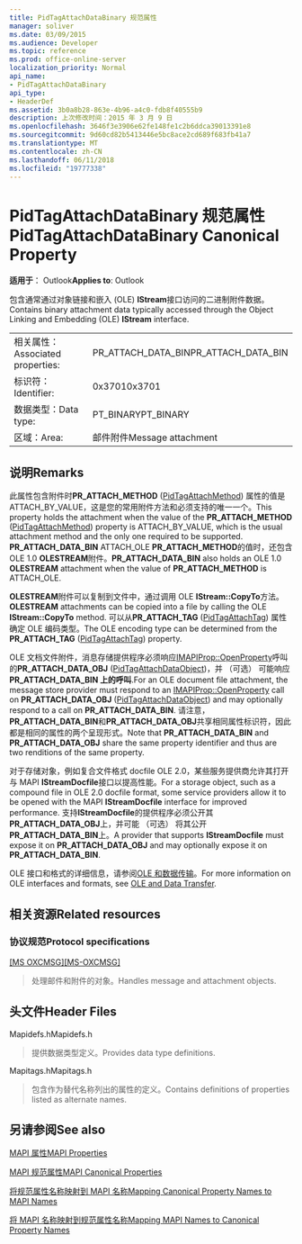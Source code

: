 ```yaml
---
title: PidTagAttachDataBinary 规范属性
manager: soliver
ms.date: 03/09/2015
ms.audience: Developer
ms.topic: reference
ms.prod: office-online-server
localization_priority: Normal
api_name:
- PidTagAttachDataBinary
api_type:
- HeaderDef
ms.assetid: 3b0a8b28-863e-4b96-a4c0-fdb8f40555b9
description: 上次修改时间：2015 年 3 月 9 日
ms.openlocfilehash: 3646f3e3906e62fe148fe1c2b6ddca39013391e8
ms.sourcegitcommit: 9d60cd82b5413446e5bc8ace2cd689f683fb41a7
ms.translationtype: MT
ms.contentlocale: zh-CN
ms.lasthandoff: 06/11/2018
ms.locfileid: "19777338"
---
```

# <a name="pidtagattachdatabinary-canonical-property"></a><span data-ttu-id="69af3-103">PidTagAttachDataBinary 规范属性</span><span class="sxs-lookup"><span data-stu-id="69af3-103">PidTagAttachDataBinary Canonical Property</span></span>

  
  
<span data-ttu-id="69af3-104">**适用于**： Outlook</span><span class="sxs-lookup"><span data-stu-id="69af3-104">**Applies to**: Outlook</span></span> 
  
<span data-ttu-id="69af3-105">包含通常通过对象链接和嵌入 (OLE) **IStream**接口访问的二进制附件数据。</span><span class="sxs-lookup"><span data-stu-id="69af3-105">Contains binary attachment data typically accessed through the Object Linking and Embedding (OLE) **IStream** interface.</span></span> 
  
|||
|:-----|:-----|
|<span data-ttu-id="69af3-106">相关属性：</span><span class="sxs-lookup"><span data-stu-id="69af3-106">Associated properties:</span></span>  <br/> |<span data-ttu-id="69af3-107">PR_ATTACH_DATA_BIN</span><span class="sxs-lookup"><span data-stu-id="69af3-107">PR_ATTACH_DATA_BIN</span></span>  <br/> |
|<span data-ttu-id="69af3-108">标识符：</span><span class="sxs-lookup"><span data-stu-id="69af3-108">Identifier:</span></span>  <br/> |<span data-ttu-id="69af3-109">0x3701</span><span class="sxs-lookup"><span data-stu-id="69af3-109">0x3701</span></span>  <br/> |
|<span data-ttu-id="69af3-110">数据类型：</span><span class="sxs-lookup"><span data-stu-id="69af3-110">Data type:</span></span>  <br/> |<span data-ttu-id="69af3-111">PT_BINARY</span><span class="sxs-lookup"><span data-stu-id="69af3-111">PT_BINARY</span></span>  <br/> |
|<span data-ttu-id="69af3-112">区域：</span><span class="sxs-lookup"><span data-stu-id="69af3-112">Area:</span></span>  <br/> |<span data-ttu-id="69af3-113">邮件附件</span><span class="sxs-lookup"><span data-stu-id="69af3-113">Message attachment</span></span>  <br/> |
   
## <a name="remarks"></a><span data-ttu-id="69af3-114">说明</span><span class="sxs-lookup"><span data-stu-id="69af3-114">Remarks</span></span>

<span data-ttu-id="69af3-115">此属性包含附件时**PR_ATTACH_METHOD** ([PidTagAttachMethod](pidtagattachmethod-canonical-property.md)) 属性的值是 ATTACH_BY_VALUE，这是您的常用附件方法和必须支持的唯一一个。</span><span class="sxs-lookup"><span data-stu-id="69af3-115">This property holds the attachment when the value of the **PR_ATTACH_METHOD** ([PidTagAttachMethod](pidtagattachmethod-canonical-property.md)) property is ATTACH_BY_VALUE, which is the usual attachment method and the only one required to be supported.</span></span> <span data-ttu-id="69af3-116">**PR_ATTACH_DATA_BIN** ATTACH_OLE **PR_ATTACH_METHOD**的值时，还包含 OLE 1.0 **OLESTREAM**附件。</span><span class="sxs-lookup"><span data-stu-id="69af3-116">**PR_ATTACH_DATA_BIN** also holds an OLE 1.0 **OLESTREAM** attachment when the value of **PR_ATTACH_METHOD** is ATTACH_OLE.</span></span> 
  
 <span data-ttu-id="69af3-117">**OLESTREAM**附件可以复制到文件中，通过调用 OLE **IStream::CopyTo**方法。</span><span class="sxs-lookup"><span data-stu-id="69af3-117">**OLESTREAM** attachments can be copied into a file by calling the OLE **IStream::CopyTo** method.</span></span> <span data-ttu-id="69af3-118">可以从**PR_ATTACH_TAG** ([PidTagAttachTag](pidtagattachtag-canonical-property.md)) 属性确定 OLE 编码类型。</span><span class="sxs-lookup"><span data-stu-id="69af3-118">The OLE encoding type can be determined from the **PR_ATTACH_TAG** ([PidTagAttachTag](pidtagattachtag-canonical-property.md)) property.</span></span> 
  
<span data-ttu-id="69af3-119">OLE 文档文件附件，消息存储提供程序必须响应[IMAPIProp::OpenProperty](imapiprop-openproperty.md)呼叫的**PR_ATTACH_DATA_OBJ** ([PidTagAttachDataObject](pidtagattachdataobject-canonical-property.md))，并 （可选） 可能响应**PR_ATTACH_DATA_BIN 上的呼叫**.</span><span class="sxs-lookup"><span data-stu-id="69af3-119">For an OLE document file attachment, the message store provider must respond to an [IMAPIProp::OpenProperty](imapiprop-openproperty.md) call on **PR_ATTACH_DATA_OBJ** ([PidTagAttachDataObject](pidtagattachdataobject-canonical-property.md)) and may optionally respond to a call on **PR_ATTACH_DATA_BIN**.</span></span> <span data-ttu-id="69af3-120">请注意， **PR_ATTACH_DATA_BIN**和**PR_ATTACH_DATA_OBJ**共享相同属性标识符，因此都是相同的属性的两个呈现形式。</span><span class="sxs-lookup"><span data-stu-id="69af3-120">Note that **PR_ATTACH_DATA_BIN** and **PR_ATTACH_DATA_OBJ** share the same property identifier and thus are two renditions of the same property.</span></span> 
  
<span data-ttu-id="69af3-121">对于存储对象，例如复合文件格式 docfile OLE 2.0，某些服务提供商允许其打开与 MAPI **IStreamDocfile**接口以提高性能。</span><span class="sxs-lookup"><span data-stu-id="69af3-121">For a storage object, such as a compound file in OLE 2.0 docfile format, some service providers allow it to be opened with the MAPI **IStreamDocfile** interface for improved performance.</span></span> <span data-ttu-id="69af3-122">支持**IStreamDocfile**的提供程序必须公开其**PR_ATTACH_DATA_OBJ**上，并可能 （可选） 将其公开**PR_ATTACH_DATA_BIN**上。</span><span class="sxs-lookup"><span data-stu-id="69af3-122">A provider that supports **IStreamDocfile** must expose it on **PR_ATTACH_DATA_OBJ** and may optionally expose it on **PR_ATTACH_DATA_BIN**.</span></span> 
  
<span data-ttu-id="69af3-123">OLE 接口和格式的详细信息，请参阅[OLE 和数据传输](http://msdn.microsoft.com/library/d4a57956-37ba-44ca-8efc-bf617ad5e77b.aspx)。</span><span class="sxs-lookup"><span data-stu-id="69af3-123">For more information on OLE interfaces and formats, see [OLE and Data Transfer](http://msdn.microsoft.com/library/d4a57956-37ba-44ca-8efc-bf617ad5e77b.aspx).</span></span> 
  
## <a name="related-resources"></a><span data-ttu-id="69af3-124">相关资源</span><span class="sxs-lookup"><span data-stu-id="69af3-124">Related resources</span></span>

### <a name="protocol-specifications"></a><span data-ttu-id="69af3-125">协议规范</span><span class="sxs-lookup"><span data-stu-id="69af3-125">Protocol specifications</span></span>

<span data-ttu-id="69af3-126">[[MS OXCMSG]](http://msdn.microsoft.com/library/7fd7ec40-deec-4c06-9493-1bc06b349682%28Office.15%29.aspx)</span><span class="sxs-lookup"><span data-stu-id="69af3-126">[[MS-OXCMSG]](http://msdn.microsoft.com/library/7fd7ec40-deec-4c06-9493-1bc06b349682%28Office.15%29.aspx)</span></span>
  
> <span data-ttu-id="69af3-127">处理邮件和附件的对象。</span><span class="sxs-lookup"><span data-stu-id="69af3-127">Handles message and attachment objects.</span></span>
    
## <a name="header-files"></a><span data-ttu-id="69af3-128">头文件</span><span class="sxs-lookup"><span data-stu-id="69af3-128">Header Files</span></span>

<span data-ttu-id="69af3-129">Mapidefs.h</span><span class="sxs-lookup"><span data-stu-id="69af3-129">Mapidefs.h</span></span>
  
> <span data-ttu-id="69af3-130">提供数据类型定义。</span><span class="sxs-lookup"><span data-stu-id="69af3-130">Provides data type definitions.</span></span>
    
<span data-ttu-id="69af3-131">Mapitags.h</span><span class="sxs-lookup"><span data-stu-id="69af3-131">Mapitags.h</span></span>
  
> <span data-ttu-id="69af3-132">包含作为替代名称列出的属性的定义。</span><span class="sxs-lookup"><span data-stu-id="69af3-132">Contains definitions of properties listed as alternate names.</span></span>
    
## <a name="see-also"></a><span data-ttu-id="69af3-133">另请参阅</span><span class="sxs-lookup"><span data-stu-id="69af3-133">See also</span></span>



[<span data-ttu-id="69af3-134">MAPI 属性</span><span class="sxs-lookup"><span data-stu-id="69af3-134">MAPI Properties</span></span>](mapi-properties.md)
  
[<span data-ttu-id="69af3-135">MAPI 规范属性</span><span class="sxs-lookup"><span data-stu-id="69af3-135">MAPI Canonical Properties</span></span>](mapi-canonical-properties.md)
  
[<span data-ttu-id="69af3-136">将规范属性名称映射到 MAPI 名称</span><span class="sxs-lookup"><span data-stu-id="69af3-136">Mapping Canonical Property Names to MAPI Names</span></span>](mapping-canonical-property-names-to-mapi-names.md)
  
[<span data-ttu-id="69af3-137">将 MAPI 名称映射到规范属性名称</span><span class="sxs-lookup"><span data-stu-id="69af3-137">Mapping MAPI Names to Canonical Property Names</span></span>](mapping-mapi-names-to-canonical-property-names.md)

